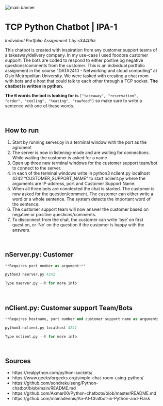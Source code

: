 ![main banner](https://github.com/Oslo-Metropolitan-University-OsloMet/individual-portfolio-assignment-1-s344055/blob/main/Banner.png "Main banner")

# TCP Python Chatbot | IPA-1
_Individual Portfolio Assignment 1 by s344055_


This chatbot is created with inspiration from any customer support teams of a takeaway/delivery company. In my use-case I used foodora customer support. The bots are coded to respond to either postive og negative questions/comments from the customer. This is an individual portfolio assignment in the course "DATA2410 - Networking and cloud computing" at Oslo Metropolitan University. We were tasked with creating a chat room with bots and a host that could talk to each other through a TCP socket. **The chatbot is written in python.** 

**The 6 words the bot is looking for is** `["takeaway", "reservation", "order", "cooling", "heating", "rawfood"]` so make sure to write a sentence with one of these words.

<br>

<h2>How to run</h2>
<ol>
    <li>Start by running server.py in a terminal window with the port as the agrument</li>
    <li>The server is now in listening-mode and are waiting for connections. While waiting the customer is asked for a name</li>
    <li>Open up three new terminal windows for the customer support team/bot to connect to the server.</li>
    <li>In each of the terminal windows write in python3 nclient.py localhost 4242 “CUSTOMER_SUPPORT_NAME” to start nclient.py where the arguments are IP-address, port and Customer Support Name.</li>
    <li>When all three bots are conntected the chat is started. The customer is now asked for the question/comment. The customer can either write a word or a whole sentence. The system detects the important word of the sentence.</li>
    <li>The customer support team will now answer the customer based on negative or positive questions/comments.</li>
    <li>To disconnect from the chat, the customer can write ‘bye’ on first question, or ‘No’ on the question if the customer is happy with the answers.</li>
</ol>

<br>

<h2>nServer.py: Customer</h2>

```python
**Requires port number as argument:**

python3 nserver.py 4242

Type nserver.py --h for more info
```

<br>

<h2>nClient.py: Customer support Team/Bots</h2>

```python
**Requires hostname, port number and customer support name as arguments. The customer support name can be whatever you want.**

python3 nclient.py localhost 4242 

Type nclient.py --h for more info
```

<br>
<h2>Sources</h2>
<ul>
    <li>https://realpython.com/python-sockets/</li>
    <li>https://www.geeksforgeeks.org/simple-chat-room-using-python/</li>
    <li>https://github.com/sondrekulseng/Python-chatbot/blob/main/README.md</li>
    <li>https://github.com/Axmar00/Python-chatbots/blob/master/README.md</li>
    <li>https://github.com/mainadennis/An-AI-Chatbot-in-Python-and-Flask</li>
</ul>
